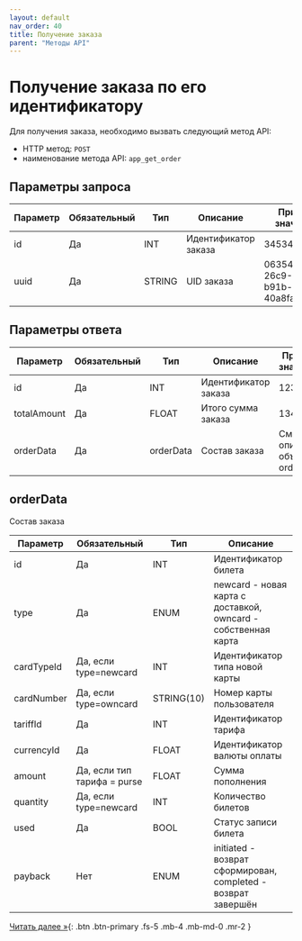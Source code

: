 ```yaml
---
layout: default
nav_order: 40
title: Получение заказа
parent: "Методы API"
---
```


# Получение заказа по его идентификатору

Для получения заказа, необходимо вызвать следующий метод API:

- HTTP метод: `POST`
- наименование метода API: `app_get_order`


## Параметры запроса

| Параметр        | Обязательный | Тип         | Описание                         | Пример значения                |
|-----------------|--------------|-------------|----------------------------------|--------------------------------|
| id              | Да           | INT         | Идентификатор заказа             | 3453478                        |
| uuid            | Да           | STRING      | UID заказа                       | 063542e9-26c9-4552-b91b-40a8fa6ee781 |

## Параметры ответа

| Параметр    | Обязательный | Тип       | Описание             | Пример значения                  |
|-------------|--------------|-----------|----------------------|----------------------------------|
| id          | Да           | INT       | Идентификатор заказа | 123                              |
| totalAmount | Да           | FLOAT     | Итого сумма заказа   | 1343.00                          |
| orderData   | Да           | orderData | Состав заказа        | См. описание объекта orderData   |


## orderData                    

Состав заказа

| Параметр       | Обязательный                | Тип        | Описание                                                       |
|----------------|-----------------------------|------------|----------------------------------------------------------------|
| id             | Да                          | INT        | Идентификатор билета                                           |
| type           | Да                          | ENUM       | newcard - новая карта с доставкой, owncard - собственная карта |
| cardTypeId     | Да, если type=newcard       | INT        | Идентификатор типа новой карты                                 |
| cardNumber     | Да, если type=owncard       | STRING(10) | Номер карты пользователя                                       |
| tariffId       | Да                          | INT        | Идентификатор тарифа                                           |
| currencyId     | Да                          | FLOAT      | Идентификатор валюты оплаты                                    |
| amount         | Да, если тип тарифа = purse | FLOAT      | Сумма пополнения                                               |
| quantity       | Да, если type=newcard       | INT        | Количество билетов                                             |
| used           | Да                          | BOOL       | Статус записи билета                                           |
| payback        | Нет                         | ENUM       | initiated - возврат сформирован, completed - возврат завершён  |

[Читать далее &raquo;](/docs/methods/app_get_ticket/){: .btn .btn-primary .fs-5 .mb-4 .mb-md-0 .mr-2 }
